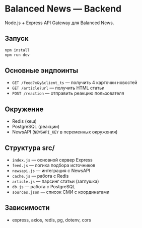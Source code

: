 # Balanced News — Backend

Node.js + Express API Gateway для Balanced News.

## Запуск

```bash
npm install
npm run dev
```

## Основные эндпоинты
- `GET /feed?x&y&client_ts` — получить 4 карточки новостей
- `GET /article?url` — получить HTML статьи
- `POST /reaction` — отправить реакцию пользователя

## Окружение
- Redis (кеш)
- PostgreSQL (реакции)
- NewsAPI (`NEWSAPI_KEY` в переменных окружения)

## Структура src/
- `index.js` — основной сервер Express
- `feed.js` — логика подбора источников
- `newsapi.js` — интеграция с NewsAPI
- `cache.js` — работа с Redis
- `article.js` — парсинг статьи (заглушка)
- `db.js` — работа с PostgreSQL
- `sources.json` — список СМИ с координатами

## Зависимости
- express, axios, redis, pg, dotenv, cors 